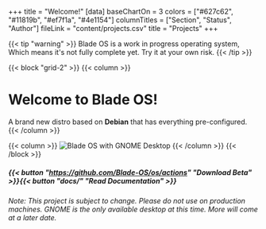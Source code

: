 +++
title = "Welcome!"
[data]
baseChartOn = 3
colors = ["#627c62", "#11819b", "#ef7f1a", "#4e1154"]
columnTitles = ["Section", "Status", "Author"]
fileLink = "content/projects.csv"
title = "Projects"
+++

{{< tip "warning" >}} Blade OS is a work in progress operating system, Which means it's not fully complete yet. Try it at your own risk. {{< /tip >}}

{{< block "grid-2" >}}
{{< column >}}

# Welcome to **Blade OS**!

A brand new distro based on **Debian** that has everything pre-configured.
{{< /column >}}

{{< column >}}
![Blade OS with GNOME Desktop](/images/docs/gnome-desktop.png)
{{< /column >}}
{{< /block >}}

##### {{< button "https://github.com/Blade-OS/os/actions" "Download Beta" >}}{{< button "docs/" "Read Documentation" >}}
*Note: This project is subject to change. Please do not use on production machines. GNOME is the only available desktop at this time. More will come at a later date.*